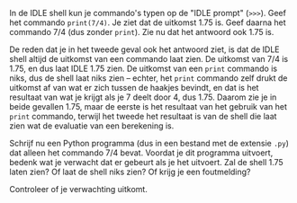 In de IDLE shell kun je commando's typen op de
"IDLE prompt" (`>>>`). Geef het commando `print(7/4)`. Je ziet dat de
uitkomst $1.75$ is. Geef daarna het commando $7/4$ (dus zonder `print`).
Zie nu dat het antwoord ook $1.75$ is.

De reden dat je in het tweede geval ook het antwoord ziet, is dat de
IDLE shell altijd de uitkomst van een commando laat zien. De uitkomst
van $7/4$ is $1.75$, en dus laat IDLE $1.75$ zien. De uitkomst van een
`print` commando is niks, dus de shell laat niks zien – echter, het
`print` commando zelf drukt de uitkomst af van wat er zich tussen de
haakjes bevindt, en dat is het resultaat van wat je krijgt als je $7$
deelt door $4$, dus $1.75$. Daarom zie je in beide gevallen $1.75$, maar
de eerste is het resultaat van het gebruik van het `print` commando,
terwijl het tweede het resultaat is van de shell die laat zien wat de
evaluatie van een berekening is.

Schrijf nu een Python programma (dus in een bestand met de extensie
`.py`) dat alleen het commando $7/4$ bevat. Voordat je dit programma
uitvoert, bedenk wat je verwacht dat er gebeurt als je het uitvoert. Zal
de shell $1.75$ laten zien? Of laat de shell niks zien? Of krijg je een
foutmelding?

Controleer of je verwachting uitkomt.
